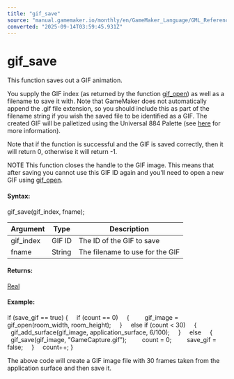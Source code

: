 ```yaml
---
title: "gif_save"
source: "manual.gamemaker.io/monthly/en/GameMaker_Language/GML_Reference/Cameras_And_Display/gif_save.htm"
converted: "2025-09-14T03:59:45.931Z"
---
```


# gif\_save

This function saves out a GIF animation.

You supply the GIF index (as returned by the function [gif\_open](gif_open.md)) as well as a filename to save it with. Note that GameMaker does not automatically append the .gif file extension, so you should include this as part of the filename string if you wish the saved file to be identified as a GIF. The created GIF will be palletized using the Universal 884 Palette (see [here](https://en.wikipedia.org/wiki/List_of_software_palettes#8-8-4_levels_RGB) for more information).

Note that if the function is successful and the GIF is saved correctly, then it will return 0, otherwise it will return -1.

NOTE This function closes the handle to the GIF image. This means that after saving you cannot use this GIF ID again and you'll need to open a new GIF using [gif\_open](gif_open.md).

#### Syntax:

gif\_save(gif\_index, fname);

| Argument | Type | Description |
| --- | --- | --- |
| gif_index | GIF ID | The ID of the GIF to save |
| fname | String | The filename to use for the GIF |

#### Returns:

[Real](../../GML_Overview/Data_Types.md)

#### Example:

if (save\_gif == true)
{
    if (count == 0)
    {
        gif\_image = gif\_open(room\_width, room\_height);
    }
    else if (count < 30)
    {
        gif\_add\_surface(gif\_image, application\_surface, 6/100);
    }
    else
    {
        gif\_save(gif\_image, "GameCapture.gif");
        count = 0;
        save\_gif = false;
    }
    count++;
}

The above code will create a GIF image file with 30 frames taken from the application surface and then save it.